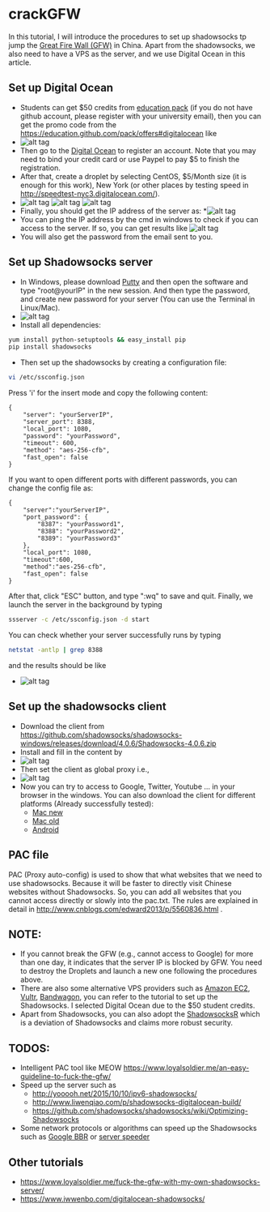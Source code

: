 # crackGFW
In this tutorial, I will introduce the procedures to set up shadowsocks tp jump the [Great Fire Wall (GFW)](https://en.wikipedia.org/wiki/Great_Firewall) in China.
Apart from the shadowsocks, we also need to have a VPS as the server, and we use Digital Ocean in this article.


## Set up Digital Ocean
* Students can get $50 credits from [education pack](https://education.github.com/pack) (if you do not have github account, please register with your university email), then you can get the promo code from the https://education.github.com/pack/offers#digitalocean like
* ![alt tag](/images/50credit.png)
* Then go to the [Digital Ocean](https://www.digitalocean.com/) to register an account. 
Note that you may need to bind your credit card or use Paypel to pay $5 to finish the registration.
* After that, create a droplet by selecting CentOS, $5/Month size (it is enough for this work), New York (or other places by testing speed in http://speedtest-nyc3.digitalocean.com/).
* ![alt tag](/images/centos.png)
![alt tag](/images/size.png)
![alt tag](/images/dataCenter.png)
* Finally, you should get the IP address of the server as:
*![alt tag](/images/droplet.png)
* You can ping the IP address by the cmd in windows to check if you can access to the server.
If so, you can get results like 
![alt tag](/images/ping.png)
* You will also get the password from the email sent to you.

## Set up Shadowsocks server
* In Windows, please download [Putty](http://www.putty.org/) and then open the software and type "root@yourIP" in the new session.
And then type the password, and create new password for your server (You can use the Terminal in Linux/Mac).
* ![alt tag](/images/putty.png)
* Install all dependencies:
```bash
yum install python-setuptools && easy_install pip
pip install shadowsocks
```
* Then set up the shadowsocks by creating a configuration file:
```bash
vi /etc/ssconfig.json
```
Press 'i' for the insert mode and copy the following content:
```
{
    "server": "yourServerIP", 
    "server_port": 8388,
    "local_port": 1080, 
    "password": "yourPassword", 
    "timeout": 600,
    "method": "aes-256-cfb",
    "fast_open": false
}
```
If you want to open different ports with different passwords, you can change the config file as:
```
{
	"server":"yourServerIP",
	"port_password": {
		"8387": "yourPassword1",
		"8388": "yourPassword2",
		"8389": "yourPassword3"
	},
	"local_port": 1080, 
	"timeout":600,
	"method":"aes-256-cfb",
	"fast_open": false
}
```

After that, click "ESC" button, and type ":wq" to save and quit.
Finally, we launch the server in the background by typing 
```bash
ssserver -c /etc/ssconfig.json -d start
```
You can check whether your server successfully runs by typing 
```bash
netstat -antlp | grep 8388
```
and the results should be like
* ![alt tag](/images/listen.png)


## Set up the shadowsocks client
* Download the client from https://github.com/shadowsocks/shadowsocks-windows/releases/download/4.0.6/Shadowsocks-4.0.6.zip 
* Install and fill in the content by 
* ![alt tag](/images/clientConfig.jpg)
* Then set the client as global proxy i.e.,
* ![alt tag](/images/globalProxy.jpg)
* Now you can try to access to Google, Twitter, Youtube ... in your browser in the windows. 
You can also download the client for different platforms (Already successfully tested):
  * [Mac new](https://github.com/shadowsocks/ShadowsocksX-NG/releases)
  * [Mac old](https://github.com/shadowsocks/shadowsocks-iOS/releases/)
  * [Android](https://github.com/shadowsocks/shadowsocks-android/releases)

## PAC file
PAC (Proxy auto-config) is used to show that what websites that we need to use shadowsocks.
Because it will be faster to directly visit Chinese websites without Shadowsocks.
So, you can add all websites that you cannot access directly or slowly into the pac.txt.
The rules are explained in detail in http://www.cnblogs.com/edward2013/p/5560836.html .


## NOTE:
* If you cannot break the GFW (e.g., cannot access to Google) for more than one day, it indicates that the server IP is blocked by GFW. You need to destroy the Droplets and launch a new one following the procedures above.
* There are also some alternative VPS providers such as [Amazon EC2](http://celerysoft.github.io/2016-01-15.html), [Vultr](https://github.com/getlantern/forum/issues/5620), [Bandwagon](http://www.huizhanzhang.com/2017/05/bandwagon-one-key-shadowsocks.html), you can refer to the tutorial to set up the Shadowsocks. I selected Digital Ocean due to the $50 student credits.
* Apart from Shadowsocks, you can also adopt the [ShadowsocksR](https://github.com/shadowsocksr-backup/shadowsocksr) which is a deviation of Shadowsocks and claims more robust security.

## TODOS:
* Intelligent PAC tool like MEOW https://www.loyalsoldier.me/an-easy-guideline-to-fuck-the-gfw/
* Speed up the server such as
  * http://yooooh.net/2015/10/10/ipv6-shadowsocks/
  * http://www.liwenqiao.com/p/shadowsocks-digitalocean-build/
  * https://github.com/shadowsocks/shadowsocks/wiki/Optimizing-Shadowsocks
* Some network protocols or algorithms can speed up the Shadowsocks such as [Google BBR](https://cacm.acm.org/magazines/2017/2/212428-bbr-congestion-based-congestion-control/fulltext) or [server speeder](https://github.com/91yun/serverspeeder)

## Other tutorials
* https://www.loyalsoldier.me/fuck-the-gfw-with-my-own-shadowsocks-server/
* https://www.iwwenbo.com/digitalocean-shadowsocks/

	
